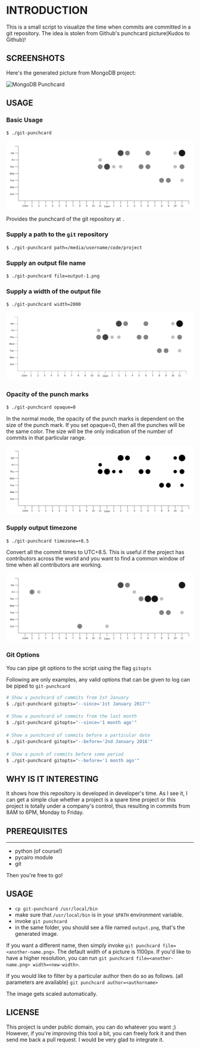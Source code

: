 # INTRODUCTION

This is a small script to visualize the time when commits are committed in a
git repository. The idea is stolen from Github's punchcard picture(Kudos to
Github)!

## SCREENSHOTS

Here's the generated picture from MongoDB project:

![MongoDB Punchcard](https://github.com/guanqun/git-punchcard-plot/raw/master/mongodb-output.png)

## USAGE

### Basic Usage

```sh
$ ./git-punchcard
```

![basic](./img/basic.png)

Provides the punchcard of the git repository at `.`

### Supply a path to the `git` repository

```sh
$ ./git-punchcard path=/media/username/code/project
```


### Supply an output file name

```sh
$ ./git-punchcard file=output-1.png
```

### Supply a width of the output file

```sh
$ ./git-punchcard width=2000
```

![img](./img/large-width.png)

### Opacity of the punch marks

```sh
$ ./git-punchcard opaque=0
```

In the normal mode, the opacity of the punch marks is dependent on the size of
the punch mark. If you set opaque=0, then all the punches will be the same
color. The size will be the only indication of the number of commits in that
particular range.

![opaque](./img/opaque.png)

### Supply output timezone

```sh
$ ./git-punchcard timezone=+8.5
```

Convert all the commit times to UTC+8.5. This is useful if the project has
contributors across the world and you want to find a common window of time when
all contributors are working.

![timezone](./img/tz-8.png)


### Git Options

You can pipe git options to the script using the flag `gitopts`

Following are only examples, any valid options that can be given to log can be
piped to `git-punchcard`

```sh
# Show a punchcard of commits from 1st January
$ ./git-punchcard gitopts="--since='1st January 2017'"

# Show a punchcard of commits from the last month
$ ./git-punchcard gitopts="--since='1 month ago'"

# Show a punchcard of commits before a particular date
$ ./git-punchcard gitopts="--before='2nd January 2016'"

# Show a punch of commits before some period
$ ./git-punchcard gitopts="--before='1 month ago'"
```

## WHY IS IT INTERESTING

It shows how this repository is developed in developer's time.  As I see it, I
can get a simple clue whether a project is a spare time project or this project
is totally under a company's control, thus resulting in commits from 8AM to
6PM, Monday to Friday.

## PREREQUISITES
------------

- python (of course!)
- pycairo module
- git

Then you're free to go!

## USAGE

- `cp git-punchcard /usr/local/bin`
- make sure that `/usr/local/bin` is in your `$PATH` environment variable.
- invoke `git punchcard`
- in the same folder, you should see a file named `output.png`, that's the generated image.

If you want a different name, then simply invoke `git punchcard file=<another-name.png>`.
The default width of a picture is 1100px.  If you'd like
to have a higher resolution, you can run `git punchcard file=<another-name.png> width=<new-width>`.

If you would like to filter by a particular author then do so as follows. (all parameters are available)
`git punchcard author=<authorname>`

The image gets scaled automatically.

LICENSE
-------

This project is under public domain, you can do whatever you want ;)
However, if you're improving this tool a bit, you can freely fork it and then
send me back a pull request. I would be very glad to integrate it.
